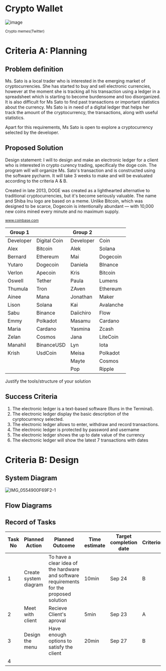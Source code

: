 # Crypto Wallet

![image](https://user-images.githubusercontent.com/111941936/191906464-99d79a2b-64ac-4da3-b57a-eb7b79c6c3fc.png)

<sub>Crypto memes(Twitter)</sub>

# Criteria A: Planning




## Problem definition

Ms. Sato is a local trader who is interested in the emerging market of cryptocurrencies. She has started to buy and sell electronic currencies, however at the moment she is tracking all his transaction using a ledger in a spreadsheet which is starting to become burdensome and too disorganized. It is also difficult for Ms Sato to find past transactions or important statistics about the currency. Ms Sato is in need of a digital ledger that helps her track the amount of the cryptocurrency, the transactions, along with useful statistics. 

Apart for this requirements, Ms Sato is open to explore a cryptocurrency selected by the developer.

## Proposed Solution

Design statement:
I will to design and make an electronic ledger for a client who is interested in crypto curency trading, specificaly the doge coin. The program will will organize Ms. Sato's transaction and is constructed using the software pycharm. It will take  3 weeks to make and will be evaluated according to the criteria A & B.

Created in late 2013, DOGE was created as a lighthearted alternative to traditional cryptocurrencies, but it's become seriously valuable. The name and Shiba Inu logo are based on a meme. Unlike Bitcoin, which was designed to be scarce, Dogecoin is intentionally abundant — with 10,000 new coins mined every minute and no maximum supply.

<sub>www.coinbase.com</sub>

| Group 1   |              | Group  2  |           |
|-----------|--------------|-----------|-----------|
| Developer | Digital Coin | Developer | Coin      |
| Alex      | Bitcoin      | Alek      | Solana    |
| Bernard   | Ethereum     | Mai       | Dogecoin  |
| Yutaro    | Dogecoin     | Daniela   | BInance   |
| Verlon    | Apecoin      | Kris      | Bitcoin   |
| Oswell    | Tether       | Paula     | Lumens    |
| Thumula   | Tron         | ZAven     | Ethereum  |
| Ainee     | Mana         | Jonathan  | Maker     |
| Lison     | Solana       | Kai       | Avalanche |
| Sabu      | Binance      | Daiichiro | Flow      |
| Emmy      | Polkadot     | Masamu    | Cardano   |
| Maria     | Cardano      | Yasmina   | Zcash     |
| Zelan     | Cosmos       | Jana      | LiteCoin  |
| Manahil   | BinanceUSD   | Lyn       | Iota      |
| Krish     | UsdCoin      | Meisa     | Polkadot  |
|           |              | Mayte     | Cosmos    |
|           |              | Pop       | Ripple    |
Justify the tools/structure of your solution

## Success Criteria
1. The electronic ledger is a text-based software (Runs in the Terminal).
2. The electronic ledger display the basic description of the cyrptocurrency selected.
3. The electronic ledger allows to enter, withdraw and record transactions.
4. The electronic ledger is protected by password and username
5. The electronic ledger shows the up to date value of the currency
6. The electronic ledger will show the latest 7 transactions with dates  

# Criteria B: Design

## System Diagram

![IMG_0554900F69F2-1](https://user-images.githubusercontent.com/111941936/193740660-2e917557-5fc9-4afd-b0fe-4ba11bd9ac42.jpeg)


## Flow Diagrams


## Record of Tasks
| Task No | Planned Action                                                | Planned Outcome                                                                                                 | Time estimate | Target completion date | Criterion |
|---------|---------------------------------------------------------------|-----------------------------------------------------------------------------------------------------------------|---------------|------------------------|-----------|
| 1       | Create system diagram                                         | To have a clear idea of the hardware and software requirements for the proposed solution                        | 10min         | Sep 24                 | B         |
| 2       | Meet with client                                         | Recieve Client's aproval                        | 5min         | Sep 23                 | A         |
| 3       | Design the menu                                          | Have enough options to satisfy the client       | 20min         | Sep 27                 | B         |
| 4       | 

